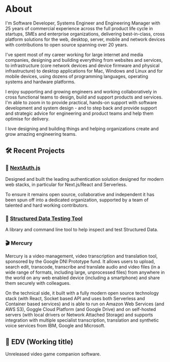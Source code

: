 # About

I'm Software Developer, Systems Engineer and Engineering Manager with 25 years of commercial experience across the full product life cycle in startups, SMEs and enterprise organizations, delivering best-in-class, cross platform solutions for the web, desktop, server, mobile and network devices with contributions to open source spanning over 20 years.

I've spent most of my career working for large internet and media companies, designing and building everything from websites and services, to infrastructure (core network devices and device firmware and physical infrastructure) to desktop applications for Mac, Windows and Linux and for mobile devices, using dozens of programming languages, operating systems and hardware platforms.

I enjoy supporting and growing engineers and working collaboratively in cross functional teams to design, build and support products and services. I'm able to zoom in to provide practical, hands-on support with software development and system design - and to step back and provide support and strategic advice for engineering and product teams and help them optimise for delivery.

I love designing and building things and helping organizations create and grow amazing engineering teams.

## 🛠 Recent Projects

### 🔑 [NextAuth.js](https://next-auth.js.org)

Designed and built the leading authentication solution designed for modern web stacks, in particular for Next.js/React and Serverless.

To ensure it remains open source, collaborative and independent it has been spun off into a dedicated organization, supported by a team of talented and hard working contributors.

### 🧰 [Structured Data Testing Tool](https://github.com/glitchdigital/structured-data-testing-tool)

A library and command line tool to help inspect and test Structured Data.

### 🎬 Mercury

Mercury is a video management, video transcription and translation tool, sponsored by the Google DNI Prototype fund. It allows users to upload, search edit, transcode, transcribe and translate audio and video files (in a wide range of formats, including large, unprocessed files) from anywhere in the world on any web enabled device (including a smartphone) and share them securely with colleagues.

On the technical side, it built with a fully modern open source technology stack (with React, Socket based API and uses both Serverless and Container based services) and is able to run on Amazon Web Services (and AWS S3), Goggle Cloud Platform (and Google Drive) and on self-hosted servers (with local drivers or Network Attached Storage) and supports integration with multiple specialist transcription, translation and synthetic voice services from IBM, Google and Microsoft.

## 👾 EDV (Working title)

Unreleased video game companion software.
